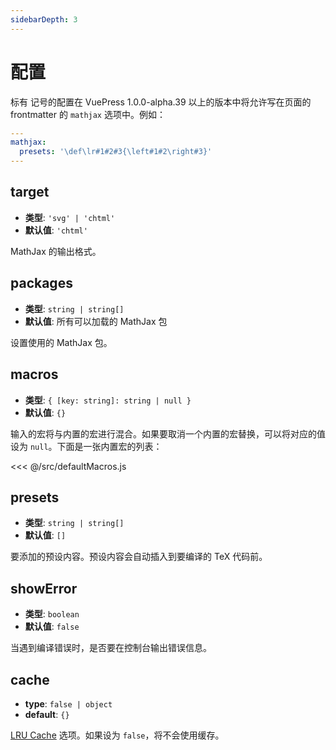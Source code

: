 ```yaml
---
sidebarDepth: 3
---
```


# 配置

标有 <Badge vertical text="frontmatter"/>记号的配置在 VuePress 1.0.0-alpha.39 以上的版本中将允许写在页面的 frontmatter 的 `mathjax` 选项中。例如：

```yaml
---
mathjax:
  presets: '\def\lr#1#2#3{\left#1#2\right#3}'
---
```

## target

- **类型**: `'svg' | 'chtml'`
- **默认值**: `'chtml'`

MathJax 的输出格式。

## packages

- **类型**: `string | string[]`
- **默认值**: 所有可以加载的 MathJax 包

设置使用的 MathJax 包。

## macros

- **类型**: `{ [key: string]: string | null }`
- **默认值**: `{}`

输入的宏将与内置的宏进行混合。如果要取消一个内置的宏替换，可以将对应的值设为 `null`。下面是一张内置宏的列表：

<<< @/src/defaultMacros.js

## presets <Badge text="frontmatter"/>

- **类型**: `string | string[]`
- **默认值**: `[]`

要添加的预设内容。预设内容会自动插入到要编译的 TeX 代码前。

## showError <Badge text="vuepress 1.0.0-alpha.40+"/>

- **类型**: `boolean`
- **默认值**: `false`

当遇到编译错误时，是否要在控制台输出错误信息。

## cache

- **type**: `false | object`
- **default**: `{}`

[LRU Cache](https://github.com/isaacs/node-lru-cache) 选项。如果设为 `false`，将不会使用缓存。
